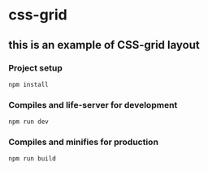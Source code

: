 # css-grid
## this is an example of CSS-grid layout

### Project setup
```
npm install
```
### Compiles and life-server for development
```
npm run dev
```
### Compiles and minifies for production
```
npm run build
```

